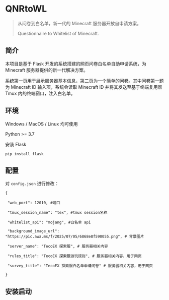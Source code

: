 # QNRtoWL
> 从问卷到白名单，新一代的 Minecraft 服务器开放自申请方案。
>
> Questionnaire to Whitelist of Minecraft.

## 简介

本项目是基于 Flask 开发的系统搭建的网页问卷白名单自助申请系统，为 Minecraft 服务器提供的新一代解决方案。

系统第一页用于展示服务器基本信息，第二页为一个简单的问卷。其中问卷第一题为 Minecraft ID 输入项，系统会读取 Minecraft ID 并将其发送至基于终端复用器 Tmux 内的终端窗口，注入白名单。

## 环境

Windows / MacOS / Linux 均可使用

Python >= 3.7

安装 Flask

```
pip install flask
```

## 配置

对 `config.json` 进行修改：

```
{

 "web_port": 12010, #端口

 "tmux_session_name": "tex", #tmux session名称

 "whitelist_api": "mojang", #白名单 api

 "background_image_url": "https://pic.awa.ms/f/2025/07/05/6868e8f590055.png", # 背景图片

 "server_name": "TecoEX 探索服", # 服务器相关内容

 "rules_title": "TecoEX 探索服游玩规则", # 服务器相关内容，用于网页

 "survey_title": "TecoEX 探索服白名单申请问卷" # 服务器相关内容，用于网页

}
```

## 安装启动

